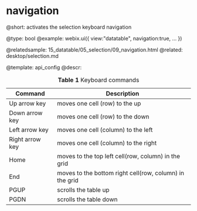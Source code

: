navigation
=============


@short: activates the selection keyboard navigation
	

@type: bool
@example:
webix.ui({
    view:"datatable",
    navigation:true,
    ...
})

@relatedsample:
	15_datatable/05_selection/09_navigation.html
@related: 
	desktop/selection.md


@template:	api_config
@descr:

<table class="common_table" cellspacing="0" cellpadding="5" border="0">
	<caption class="caption">
		<strong>Table 1 </strong>
		Keyboard commands
	</caption>
	<thead>
	<tr>
		<th>
			<strong> Command </strong>
		</th>
		<th>
			<strong> Description </strong>
		</th>
	</tr>
	</thead>
	<tbody>
	<tr>
		<td>Up arrow key</td>
		<td>moves one cell (row) to the up</td>
	</tr>
	<tr>
		<td>Down arrow key</td>
		<td>moves one cell (row) to the down</td>
	</tr>
	<tr>
		<td>Left arrow key</td>
		<td>moves one cell (column) to the left</td>
	</tr>
	<tr>
		<td>Right arrow key</td>
		<td>moves one cell (column) to the right</td>
	</tr>
    <tr>
		<td>Home</td>
		<td>moves to the top left cell(row, column) in the grid</td>
	</tr>
	<tr>
		<td>End</td>
		<td>moves to the bottom right cell(row, column) in the grid</td>
	</tr>
	<tr>
		<td>PGUP</td>
		<td>scrolls the table up</td>
	</tr>
	<tr>
		<td>PGDN</td>
		<td>scrolls the table down</td>
	</tr>
	</tbody>
</table>
